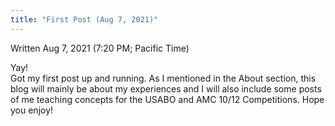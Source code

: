 ```yaml
---
title: "First Post (Aug 7, 2021)"
---
```

Written Aug 7, 2021 (7:20 PM; Pacific Time)

Yay! <br/>
Got my first post up and running. As I mentioned in the About section, this blog will mainly be about my experiences and I will also include some posts of me teaching concepts for the USABO and AMC 10/12 Competitions. Hope you enjoy!
